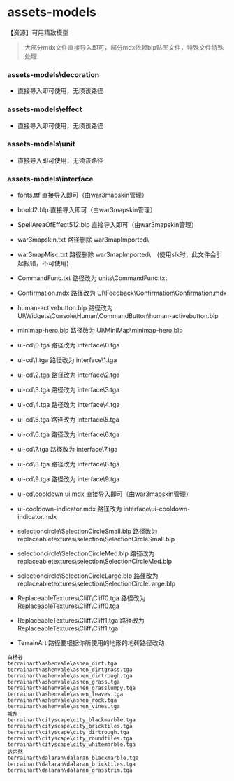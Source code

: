 # assets-models
【资源】可用精致模型
> 大部分mdx文件直接导入即可，部分mdx依赖blp贴图文件，特殊文件特殊处理

### assets-models\decoration
 * 直接导入即可使用，无须该路径

### assets-models\effect
 * 直接导入即可使用，无须该路径

### assets-models\unit
 * 直接导入即可使用，无须该路径

### assets-models\interface
* fonts.ttf 直接导入即可（由war3mapskin管理）
* boold2.blp 直接导入即可（由war3mapskin管理）
* SpellAreaOfEffect512.blp 直接导入即可（由war3mapskin管理）
* war3mapskin.txt 路径删除 war3mapImported\
* war3mapMisc.txt 路径删除 war3mapImported\　(使用slk时，此文件会引起报错，不可使用)
* CommandFunc.txt 路径改为 units\CommandFunc.txt
* Confirmation.mdx 路径改为 UI\Feedback\Confirmation\Confirmation.mdx
* human-activebutton.blp 路径改为 UI\Widgets\Console\Human\CommandButton\human-activebutton.blp
* minimap-hero.blp 路径改为 UI\MiniMap\minimap-hero.blp
* ui-cd\0.tga 路径改为 interface\0.tga
* ui-cd\1.tga 路径改为 interface\1.tga
* ui-cd\2.tga 路径改为 interface\2.tga
* ui-cd\3.tga 路径改为 interface\3.tga
* ui-cd\4.tga 路径改为 interface\4.tga
* ui-cd\5.tga 路径改为 interface\5.tga
* ui-cd\6.tga 路径改为 interface\6.tga
* ui-cd\7.tga 路径改为 interface\7.tga
* ui-cd\8.tga 路径改为 interface\8.tga
* ui-cd\9.tga 路径改为 interface\9.tga
* ui-cd\cooldown ui.mdx 直接导入即可（由war3mapskin管理）
* ui-cooldown-indicator.mdx 路径改为 interface\ui-cooldown-indicator.mdx
* selectioncircle\SelectionCircleSmall.blp 路径改为 replaceabletextures\selection\SelectionCircleSmall.blp
* selectioncircle\SelectionCircleMed.blp 路径改为 replaceabletextures\selection\SelectionCircleMed.blp
* selectioncircle\SelectionCircleLarge.blp 路径改为 replaceabletextures\selection\SelectionCircleLarge.blp
* ReplaceableTextures\Cliff\Cliff0.tga 路径改为 ReplaceableTextures\Cliff\Cliff0.tga
* ReplaceableTextures\Cliff\Cliff1.tga 路径改为 ReplaceableTextures\Cliff\Cliff1.tga

* TerrainArt 路径要根据你所使用的地形的地砖路径改动
```
白杨谷
terrainart\ashenvale\ashen_dirt.tga
terrainart\ashenvale\ashen_dirtgrass.tga
terrainart\ashenvale\ashen_dirtrough.tga
terrainart\ashenvale\ashen_grass.tga
terrainart\ashenvale\ashen_grasslumpy.tga
terrainart\ashenvale\ashen_leaves.tga
terrainart\ashenvale\ashen_rock.tga
terrainart\ashenvale\ashen_vines.tga
城邦
terrainart\cityscape\city_blackmarble.tga
terrainart\cityscape\city_bricktiles.tga
terrainart\cityscape\city_dirtrough.tga
terrainart\cityscape\city_roundtiles.tga
terrainart\cityscape\city_whitemarble.tga
达内然
terrainart\dalaran\dalaran_blackmarble.tga
terrainart\dalaran\dalaran_bricktiles.tga
terrainart\dalaran\dalaran_grasstrim.tga
```